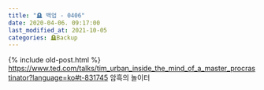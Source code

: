 ```yaml
---
title: "🪦 백업 - 0406"
date: 2020-04-06. 09:17:00
last_modified_at: 2021-10-05
categories: 🪦Backup
---
```

{% include old-post.html %}
https://www.ted.com/talks/tim_urban_inside_the_mind_of_a_master_procrastinator?language=ko#t-831745
암흑의 놀이터